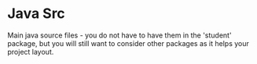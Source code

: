 # Java Src

Main java source files - you do not have to have them in the 'student' package, but you will
still want to consider other packages as it helps your project layout. 